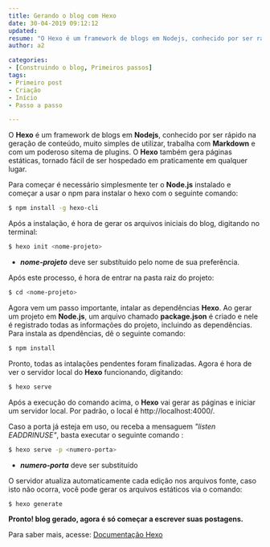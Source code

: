 ```yaml
---
title: Gerando o blog com Hexo
date: 30-04-2019 09:12:12
updated:
resume: "O Hexo é um framework de blogs em Nodejs, conhecido por ser rápido na geração de conteúdo"
author: a2

categories:
- [Construindo o blog, Primeiros passos]
tags:
- Primeiro post
- Criação
- Início
- Passo a passo

---
```


O **Hexo** é um framework de blogs em **Nodejs**, conhecido por ser rápido na geração de conteúdo, muito simples de utilizar, trabalha com **Markdown** e com um poderoso sitema de plugins. O **Hexo** também gera páginas estáticas, tornado fácil de ser hospedado em praticamente em qualquer lugar.

Para começar é necessário simplesmente ter o **Node.js** instalado e começar a usar o npm para instalar o hexo com o seguinte comando:
``` bash
$ npm install -g hexo-cli
```

Após a instalação, é hora de gerar os arquivos iniciais do blog, digitando no terminal:
``` bash
$ hexo init <nome-projeto>
```
* *__nome-projeto__* deve ser substítuido pelo nome de sua preferência.

Após este processo, é hora de entrar na pasta raiz do projeto:
``` bash
$ cd <nome-projeto>
```

Agora vem um passo importante, intalar as dependências **Hexo**. Ao gerar um projeto em **Node.js**, um arquivo chamado **package.json** é criado e nele é registrado todas as informações do projeto, incluindo as dependências. Para instala as dpendências, dê o seguinte comando:
``` bash
$ npm install
```

Pronto, todas as intalações pendentes foram finalizadas. Agora é hora de ver o servidor local do **Hexo** funcionando, digitando:
``` bash
$ hexo serve
```

Após a execução do comando acima, o **Hexo** vai gerar as páginas e iniciar um servidor local. Por padrão, o local é http://localhost:4000/.

Caso a porta já esteja em uso, ou receba  a mensaguem *"listen EADDRINUSE"*, basta executar o seguinte comando :
``` bash
$ hexo serve -p <numero-porta>
```
 * *__numero-porta__* deve ser substituído

O servidor atualiza automaticamente cada edição nos arquivos fonte, caso isto não ocorra, você pode gerar os arquivos estáticos via o comando:
``` bash
$ hexo generate
```

**Pronto! blog gerado, agora é só começar a escrever suas postagens.**

Para saber mais, acesse: [Documentação Hexo](https://hexo.io/pt-br/docs/)
